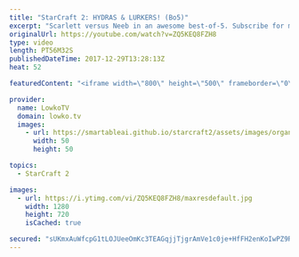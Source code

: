 ```yaml
---
title: "StarCraft 2: HYDRAS & LURKERS! (Bo5)"
excerpt: "Scarlett versus Neeb in an awesome best-of-5. Subscribe for more videos: http://lowko.tv/youtube Another epic Zerg vs Protoss: https://goo.gl/qeUdf6  Scarlett and Neeb are some of the very best StarCraft 2 players. Both understand and know each other's playstyle well. Because of this fact, this quickly"
originalUrl: https://youtube.com/watch?v=ZQ5KEQ8FZH8
type: video
length: PT56M32S
publishedDateTime: 2017-12-29T13:28:13Z
heat: 52

featuredContent: "<iframe width=\"800\" height=\"500\" frameborder=\"0\" src=\"https://www.youtube.com/embed/ZQ5KEQ8FZH8\" allow=\"accelerometer; autoplay; encrypted-media; gyroscope; picture-in-picture\" allowfullscreen></iframe>"

provider:
  name: LowkoTV
  domain: lowko.tv
  images:
    - url: https://smartableai.github.io/starcraft2/assets/images/organizations/lowko.tv-50x50.jpg
      width: 50
      height: 50

topics:
  - StarCraft 2

images:
  - url: https://i.ytimg.com/vi/ZQ5KEQ8FZH8/maxresdefault.jpg
    width: 1280
    height: 720
    isCached: true

secured: "sUKmxAuWfcpG1tLOJUeeOmKc3TEAGqjjTjgrAmVe1c0je+HfFH2enKoIwPZ9R41xpKAcoI5Pw7c1QrCUoVy/CrmmkZfJNcOKIoiJeqmNdRN8c0zq5lY+8B+UAZSyejmWBS7Vg7rgWjb2HB0L8kBZo0jGIaI5KRF25Bm0dU8km+iuq/v4kum621q6BNquj9PTIep9Gu25QrSMW3Gi5vJQSK0kSl48dn6lq1u8L1HwoOeLHcRLugVbnEIJVl4o3dZR4pKMAe2QtWqbfnTUlLtdVsvtvp0JbAAV7Vu2N5h2+CYQeeR4qMV2JeATJky2ZRiiy70o9iKcH3LwSWMS6aUc9b+j8M3UqpgTYxD8/8iEYPh4rCERdHbMxB4CTWVk2+JJgkwUtCRHKaKt4b9zVBaPf6j2F4S9NHX3RSqk6OVUCPhQY/qPRaOQFbuLtqh5XBlq;i742Q4yy236N22vMvmS/vQ=="
---
```


